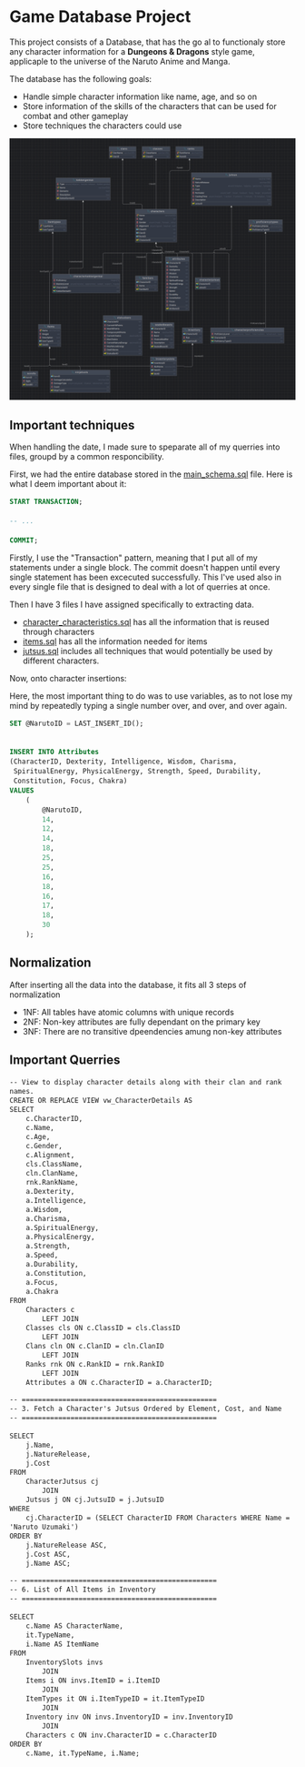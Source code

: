 # Game Database Project

This project consists of a Database, that has the go al to functionaly store any character information for a **Dungeons & Dragons** style game, applicaple to the universe of the Naruto Anime and Manga.

The database has the following goals:
- Handle simple character information like name, age, and so on
- Store information of the skills of the characters that can be used for combat and other gameplay
- Store techniques the characters could use

![Capture.PNG](project/Capture.PNG)



## Important techniques

When handling the date, I made sure to speparate all of my querries into files, groupd by a common responcibility.

First, we had the entire database stored in the [main_schema.sql](project/main_schema.sql) file.
Here is what I deem important about it:

```sql
START TRANSACTION;

-- ...

COMMIT;
```

Firstly, I use the "Transaction" pattern, meaning that I put all of my statements under a single block. The commit doesn't happen until every single statement has been excecuted successfully. This I've used also in every single file that is designed to deal with a lot of querries at once.

Then I have 3 files I have assigned specifically to extracting data.
- [character_characteristics.sql](project/baseData/character_characteristics.sql) has all the information that is reused through characters
- [items.sql](project/baseData/items.sql) has all the information needed for items
- [jutsus.sql](project/baseData/jutsus.sql) includes all techniques that would potentially be used by different characters.

Now, onto character insertions:

Here, the most important thing to do was to use variables, as to not lose my mind by repeatedly typing a single number over, and over, and over again. 

```sql
SET @NarutoID = LAST_INSERT_ID();


INSERT INTO Attributes
(CharacterID, Dexterity, Intelligence, Wisdom, Charisma,
 SpiritualEnergy, PhysicalEnergy, Strength, Speed, Durability,
 Constitution, Focus, Chakra)
VALUES
    (
        @NarutoID,
        14,   
        12,   
        14,   
        18,   
        25,   
        25,   
        16,   
        18,   
        16,   
        17,   
        18,   
        30    
    );
```

## Normalization

After inserting all the data into the database, it fits all 3 steps of normalization

- 1NF: All tables have atomic columns with unique records
- 2NF: Non-key attributes are fully dependant on the primary key
- 3NF: There are no transitive dpeendencies amung non-key attributes


## Important Querries

```mysql
-- View to display character details along with their clan and rank names.
CREATE OR REPLACE VIEW vw_CharacterDetails AS
SELECT
    c.CharacterID,
    c.Name,
    c.Age,
    c.Gender,
    c.Alignment,
    cls.ClassName,
    cln.ClanName,
    rnk.RankName,
    a.Dexterity,
    a.Intelligence,
    a.Wisdom,
    a.Charisma,
    a.SpiritualEnergy,
    a.PhysicalEnergy,
    a.Strength,
    a.Speed,
    a.Durability,
    a.Constitution,
    a.Focus,
    a.Chakra
FROM
    Characters c
        LEFT JOIN
    Classes cls ON c.ClassID = cls.ClassID
        LEFT JOIN
    Clans cln ON c.ClanID = cln.ClanID
        LEFT JOIN
    Ranks rnk ON c.RankID = rnk.RankID
        LEFT JOIN
    Attributes a ON c.CharacterID = a.CharacterID;
```

```mysql
-- ================================================
-- 3. Fetch a Character's Jutsus Ordered by Element, Cost, and Name
-- ================================================

SELECT
    j.Name,
    j.NatureRelease,
    j.Cost
FROM
    CharacterJutsus cj
        JOIN
    Jutsus j ON cj.JutsuID = j.JutsuID
WHERE
    cj.CharacterID = (SELECT CharacterID FROM Characters WHERE Name = 'Naruto Uzumaki')
ORDER BY
    j.NatureRelease ASC,
    j.Cost ASC,
    j.Name ASC;
```

```mysql
-- ================================================
-- 6. List of All Items in Inventory
-- ================================================

SELECT
    c.Name AS CharacterName,
    it.TypeName,
    i.Name AS ItemName
FROM
    InventorySlots invs
        JOIN
    Items i ON invs.ItemID = i.ItemID
        JOIN
    ItemTypes it ON i.ItemTypeID = it.ItemTypeID
        JOIN
    Inventory inv ON invs.InventoryID = inv.InventoryID
        JOIN
    Characters c ON inv.CharacterID = c.CharacterID
ORDER BY
    c.Name, it.TypeName, i.Name;
```

